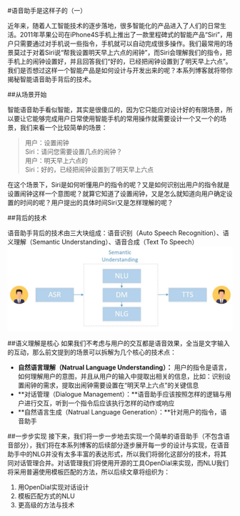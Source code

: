 #语音助手是这样子的（一）

近年来，随着人工智能技术的逐步落地，很多智能化的产品进入了人们的日常生活。2011年苹果公司在iPhone4S手机上推出了一款里程碑式的智能产品“Siri”，用户只需要通过对手机说一些指令，手机就可以自动完成很多操作。我们最常用的场景莫过于对着Siri说“帮我设置明天早上六点的闹钟”，而Siri会理解我们的指令，把手机上的闹钟设置好，并且回答我们“好的，已经把闹钟设置到了明天早上六点”。我们是否想过这样一个智能产品是如何设计与开发出来的呢？本系列博客就将带你揭秘智能语音助手背后的技术。


##从场景开始

智能语音助手看似智能，其实是很傻瓜的，因为它只能应对设计好的有限场景，所以要让它能够完成用户日常使用智能手机的常用操作就需要设计一个又一个的场景，我们来看一个比较简单的场景：
> 用户：设置闹钟<br/>
> Siri：请问您需要设置几点的闹钟？<br/>
> 用户：明天早上六点的<br/>
> Siri：好的，已经把闹钟设置到了明天早上六点<br/>

在这个场景下，Siri是如何听懂用户的指令的呢？又是如何识别出用户的指令就是设置闹钟这样一个意图呢？就算它知道了设置闹钟，又是怎么就知道向用户确定设置的时间的呢？用户提出的具体时间Siri又是怎样理解的呢？


##背后的技术

语音助手背后的技术由三大块组成：语音识别（Auto Speech Recognition）、语义理解（Semantic Understanding）、语音合成（Text To Speech）
![Core Technology](https://raw.githubusercontent.com/rouseway/blogs/master/roseBot/rosebot-3.jpg)

##语义理解是核心
如果我们不考虑与用户的交互都是语音效果，全当是文字输入的互动，那么前文提到的场景可以拆解为几个核心的技术点：<br/>

- **自然语言理解（Natrual Language Understanding）：** 用户的指令是语言，如何理解用户的意图，并且从用户的输入中提取出相关的信息，比如：识别设置闹钟的需求，提取出闹钟需要设置在“明天早上六点”的关键信息
- **对话管理（Dialogue Management）：**语音助手应该按照怎样的逻辑与用户进行交互，听到一个指令后应该执行怎样的动作或响应
- **自然语言生成（Natrual Language Generation）：**针对用户的指令，语音助手


##一步步实现
接下来，我们将一步一步地去实现一个简单的语音助手（不包含语音部分），我们将在本系列博客的后续部分逐步展开每一步的设计与实现，在语音助手中的NLG并没有太多丰富的表达形式，所以我们将弱化这部分的技术，将其同对话管理合并。对话管理我们将使用开源的工具OpenDial来实现，而NLU我们将采用普遍使用模板匹配的方法，所以后续文章将组织为：<br/>
1. 用OpenDial实现对话设计<br/>
2. 模板匹配方式的NLU<br/>
3. 更高级的方法与技术<br/>